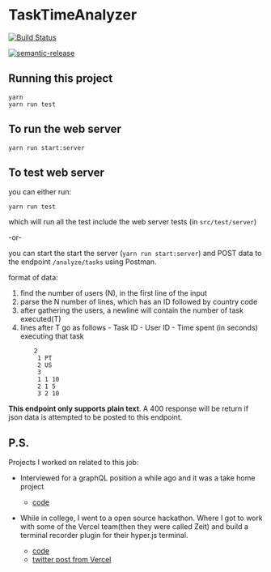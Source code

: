 # TaskTimeAnalyzer

[![Build Status](https://travis-ci.com/cjoshmartin/TaskTimeAnalyzer.svg?token=ZncnpxqczpbF3zZi26Yt&branch=main)](https://travis-ci.com/cjoshmartin/TaskTimeAnalyzer)

[![semantic-release](https://img.shields.io/badge/%20%20%F0%9F%93%A6%F0%9F%9A%80-semantic--release-e10079.svg)](https://github.com/semantic-release/semantic-release)


## Running this project

```
yarn 
yarn run test
```

## To run the web server

```
yarn run start:server
```

## To test web server

you can either run:

```
yarn run test
```
which will run all the test include the web server tests (in `src/test/server`)

-or- 


you can start the start the server (`yarn run start:server`) and POST data to the endpoint `/analyze/tasks` using Postman. 

format of data: 

  1) find the number of users (N), in the first line of the input
  2) parse the N number of lines, which has an ID followed by country code
  3) after gathering the users, a newline will contain the number of task executed(T)
  4) lines after T go as follows
    - Task ID
    - User ID
    - Time spent (in seconds) executing that task

```
       2
        1 PT
        2 US
        3
        1 1 10
        2 1 5
        3 2 10
```

<b>This endpoint only supports plain text</b>. A 400 response will be return if json data is attempted to be posted to this endpoint.





## P.S.

Projects I worked on related to this job:

* Interviewed for a graphQL position a while ago and it was a take home project
    - [code](https://github.com/cjoshmartin/Graphql-Typescript-Work-index-server)

* While in college, I went to a open source hackathon. Where I got to work with some of the Vercel team(then they were called Zeit) and build a terminal recorder plugin for their hyper.js terminal.
    - [code](https://github.com/cwlowder/hyper-orama)
    - [twitter post from Vercel](https://twitter.com/vercel/status/1099806113732673536?s=20)
